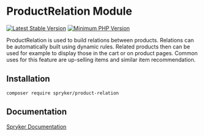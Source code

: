 # ProductRelation Module
[![Latest Stable Version](https://poser.pugx.org/spryker/product-relation/v/stable.svg)](https://packagist.org/packages/spryker/product-relation)
[![Minimum PHP Version](https://img.shields.io/badge/php-%3E%3D%208.1-8892BF.svg)](https://php.net/)

ProductRelation is used to build relations between products. Relations can be automatically built using dynamic rules. Related products then can be used for example to display those in the cart or on product pages. Common uses for this feature are up-selling items and similar item recommendation.

## Installation

```
composer require spryker/product-relation
```

## Documentation

[Spryker Documentation](https://docs.spryker.com)
